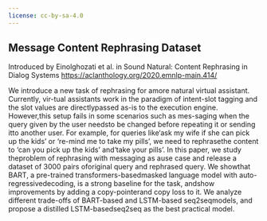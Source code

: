 ```yaml
---
license: cc-by-sa-4.0
---
```


## Message Content Rephrasing Dataset
Introduced by Einolghozati et al. in Sound Natural: Content Rephrasing in Dialog Systems https://aclanthology.org/2020.emnlp-main.414/

We introduce a new task of rephrasing for amore natural virtual assistant. Currently, vir-tual assistants work in the paradigm of intent-slot tagging and the slot values are directlypassed as-is to the execution engine. However,this setup fails in some scenarios such as mes-saging when the query given by the user needsto be changed before repeating it or sending itto another user. For example, for queries like‘ask my wife if she can pick up the kids’ or ‘re-mind me to take my pills’, we need to rephrasethe content to ‘can you pick up the kids’ and‘take your pills’. In this paper, we study theproblem of rephrasing with messaging as ause case and release a dataset of 3000 pairs oforiginal query and rephrased query. We showthat BART, a pre-trained transformers-basedmasked language model with auto-regressivedecoding, is a strong baseline for the task, andshow improvements by adding a copy-pointerand copy loss to it. We analyze different trade-offs of BART-based and LSTM-based seq2seqmodels, and propose a distilled LSTM-basedseq2seq as the best practical model.
